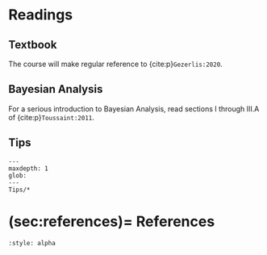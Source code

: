 Readings
========

## Textbook

The course will make regular reference to {cite:p}`Gezerlis:2020`.

## Bayesian Analysis

For a serious introduction to Bayesian Analysis, read sections I through III.A of
{cite:p}`Toussaint:2011`.

## Tips

```{toctree}
---
maxdepth: 1
glob:
---
Tips/*
```

(sec:references)=
References
==========

```{bibliography}
:style: alpha
```
